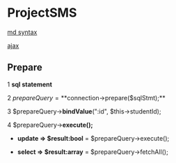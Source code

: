 # ProjectSMS

[md syntax](https://www.markdownguide.org/basic-syntax/)
 
[ajax](E:\JAVA\JAVA\Workspace\spring-hibernate\country_foreign_one_to_many\WebContent)


## Prepare 

1 **sql statement**

2 $prepareQuery = **$connection->prepare($sqlStmt);** 

3 $prepareQuery->**bindValue**(":id", $this->studentId);

4 $prepareQuery->**execute();**

- **update => $result:bool** = $prepareQuery->execute();


- **select => $result:array** = $prepareQuery->fetchAll();
